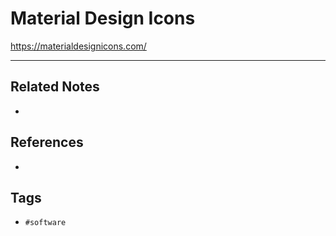 # Material Design Icons
https://materialdesignicons.com/

---
## Related Notes
- 

## References
- 

## Tags
- `#software` 
